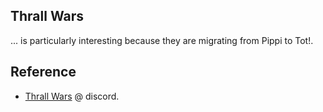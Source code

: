 ## Thrall Wars

... is particularly interesting because they are migrating from Pippi to Tot!.

## Reference

- [Thrall Wars](https://discord.gg/Qe9kX2R) @ discord.